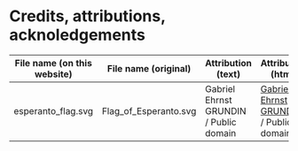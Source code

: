 # Credits, attributions, acknoledgements

| File name (on this website) | File name (original) | Attribution (text) | Attribution (html) |
| --------------------------- | -------------------- | ------------------ | ------------------ |
| esperanto_flag.svg | Flag_of_Esperanto.svg | Gabriel Ehrnst GRUNDIN / Public domain | <a href="https://commons.wikimedia.org/wiki/File:Flag_of_Esperanto.svg" title="via Wikimedia Commons">Gabriel Ehrnst GRUNDIN</a> / Public domain |